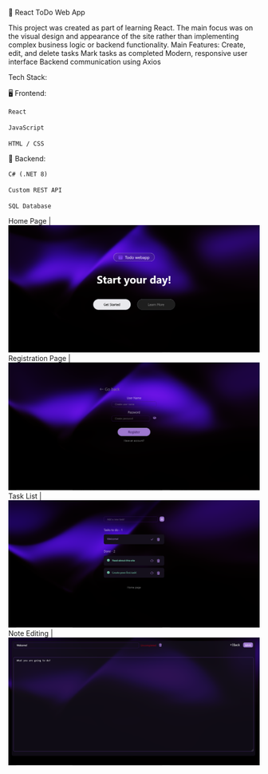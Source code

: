 📝 React ToDo Web App

This project was created as part of learning React. The main focus was on the visual design and appearance of the site rather than implementing complex business logic or backend functionality.
Main Features:
  Create, edit, and delete tasks
  Mark tasks as completed
  Modern, responsive user interface
  Backend communication using Axios

Tech Stack:

🖥️ Frontend:

    React
    
    JavaScript
    
    HTML / CSS

🔧 Backend:

    C# (.NET 8)
    
    Custom REST API
    
    SQL Database

Home Page | ![](screenshots/home_page.png)
Registration Page | ![](screenshots/reg_page.png)
Task List | ![](screenshots/todos_page.png)
Note Editing | ![](screenshots/todoNote_page.png)
